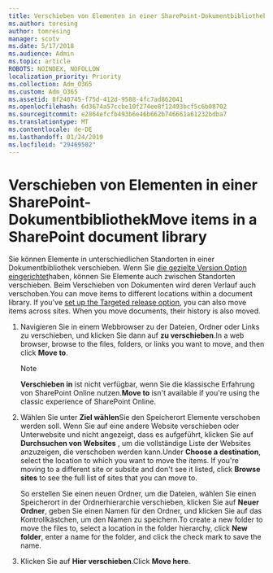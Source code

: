 ```yaml
---
title: Verschieben von Elementen in einer SharePoint-Dokumentbibliothek
ms.author: toresing
author: tomresing
manager: scotv
ms.date: 5/17/2018
ms.audience: Admin
ms.topic: article
ROBOTS: NOINDEX, NOFOLLOW
localization_priority: Priority
ms.collection: Adm_O365
ms.custom: Adm_O365
ms.assetid: 8f240745-f75d-412d-9588-4fc7ad862041
ms.openlocfilehash: 6d3674a57ccbe10f274ee8f12493bcf5c6b08702
ms.sourcegitcommit: e2864efcfb493b6e46b662b746661a61232bdba7
ms.translationtype: MT
ms.contentlocale: de-DE
ms.lasthandoff: 01/24/2019
ms.locfileid: "29469502"
---
```

# <a name="move-items-in-a-sharepoint-document-library"></a><span data-ttu-id="4d0db-102">Verschieben von Elementen in einer SharePoint-Dokumentbibliothek</span><span class="sxs-lookup"><span data-stu-id="4d0db-102">Move items in a SharePoint document library</span></span>

<span data-ttu-id="4d0db-p101">Sie können Elemente in unterschiedlichen Standorten in einer Dokumentbibliothek verschieben. Wenn Sie [die gezielte Version Option eingerichtet](https://go.microsoft.com/fwlink/?linkid=622980)haben, können Sie Elemente auch zwischen Standorten verschieben. Beim Verschieben von Dokumenten wird deren Verlauf auch verschoben.</span><span class="sxs-lookup"><span data-stu-id="4d0db-p101">You can move items to different locations within a document library. If you've [set up the Targeted release option](https://go.microsoft.com/fwlink/?linkid=622980), you can also move items across sites. When you move documents, their history is also moved.</span></span>
  
1. <span data-ttu-id="4d0db-106">Navigieren Sie in einem Webbrowser zu der Dateien, Ordner oder Links zu verschieben, und klicken Sie dann auf **zu verschieben**.</span><span class="sxs-lookup"><span data-stu-id="4d0db-106">In a web browser, browse to the files, folders, or links you want to move, and then click **Move to**.</span></span>
    
    > [!NOTE]
    > <span data-ttu-id="4d0db-107">**Verschieben in** ist nicht verfügbar, wenn Sie die klassische Erfahrung von SharePoint Online nutzen.</span><span class="sxs-lookup"><span data-stu-id="4d0db-107">**Move to** isn't available if you're using the classic experience of SharePoint Online.</span></span> 
  
2. <span data-ttu-id="4d0db-p102">Wählen Sie unter **Ziel wählen**Sie den Speicherort Elemente verschoben werden soll. Wenn Sie auf eine andere Website verschieben oder Unterwebsite und nicht angezeigt, dass es aufgeführt, klicken Sie auf **Durchsuchen von Websites** , um die vollständige Liste der Websites anzuzeigen, die verschoben werden kann.</span><span class="sxs-lookup"><span data-stu-id="4d0db-p102">Under **Choose a destination**, select the location to which you want to move the items. If you're moving to a different site or subsite and don't see it listed, click **Browse sites** to see the full list of sites that you can move to.</span></span> 
    
    <span data-ttu-id="4d0db-110">So erstellen Sie einen neuen Ordner, um die Dateien, wählen Sie einen Speicherort in der Ordnerhierarchie verschieben, klicken Sie auf **Neuer Ordner**, geben Sie einen Namen für den Ordner, und klicken Sie auf das Kontrollkästchen, um den Namen zu speichern.</span><span class="sxs-lookup"><span data-stu-id="4d0db-110">To create a new folder to move the files to, select a location in the folder hierarchy, click **New folder**, enter a name for the folder, and click the check mark to save the name.</span></span>
    
3. <span data-ttu-id="4d0db-111">Klicken Sie auf **Hier verschieben**.</span><span class="sxs-lookup"><span data-stu-id="4d0db-111">Click **Move here**.</span></span>
    

